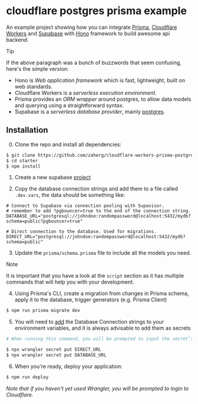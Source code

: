 # cloudflare postgres prisma example

An example project showing how you can integrate [Prisma](https://www.prisma.io), [Cloudflare Workers](https://developers.cloudflare.com/workers) and [Supabase](https://supabase.com/) with [Hono](https://github.com/honojs/hono) framework to build awesome api backend.

> [!TIP]
> If the above paragraph was a bunch of buzzwords that seem confusing, here's the simple version:
>
> -   Hono is _Web application framework_ which is fast, lightweight, built on web standards.
> -   Cloudflare Workers is a _serverless execution environment_.
> -   Prisma provides an _ORM wrapper_ around postgres, to allow data models and querying using a straightforward syntax.
> -   Supabase is a _serverless database provider_, mainly [postgres](https://www.postgresql.org/).

## Installation

0. Clone the repo and install all dependencies:

```sh
$ git clone https://github.com/zaherg/cloudflare-workers-prisma-postgres-example starter
$ cd starter
$ npm install
```

1. Create a new supabase [project](https://supabase.com/dashboard/projects)

2. Copy the database connection strings and add them to a file called `.dev.vars`, the data should be something like:

```dotenv
# Connect to Supabase via connection pooling with Supavisor.
# remember to add ?pgbouncer=true to the end of the connection string.
DATABASE_URL="postgresql://johndoe:randompassword@localhost:5432/mydb?schema=public?pgbouncer=true"

# Direct connection to the database. Used for migrations.
DIRECT_URL="postgresql://johndoe:randompassword@localhost:5432/mydb?schema=public"
```

3. Update the `prisma/schema.prisma` file to include all the models you need.

> [!note]
> It is important that you have a look at the `script` section as it has multiple commands that will help you with your development.

4. Using Prisma's CLI, create a migration from changes in Prisma schema, apply it to the database, trigger generators (e.g. Prisma Client)

```sh
$ npm run prisma migrate dev
```

5. You will need to [add](https://developers.cloudflare.com/workers/configuration/environment-variables/#add-environment-variables-via-the-dashboard) the Database Connection strings to your environment variables, and it is always advisable to add them as secrets

```sh
# When running this command, you will be prompted to input the secret’s value:

$ npx wrangler secret put DIRECT_URL
$ npx wrangler secret put DATABASE_URL
```

6. When you're ready, deploy your application:

```sh
$ npm run deploy
```

_Note that if you haven't yet used Wrangler, you will be prompted to login to Cloudflare._

